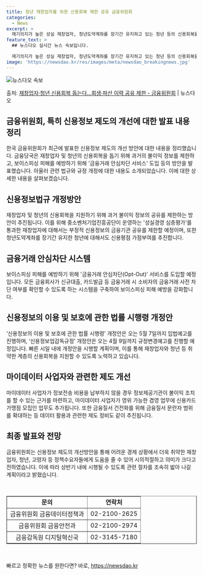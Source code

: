 ```yaml
---
title: 청년 재창업자를 위한 신용회복 제한 공유 금융위원회
categories:
  - News
excerpt: >
  재기의지가 높은 성실 재창업자, 청년도약계좌를 장기간 유지하고 있는 청년 등의 신용회복을 위해 과거 불이익 …
feature_text: >
  ## 뉴스다오 실시간 뉴스 속보입니다.

  재기의지가 높은 성실 재창업자, 청년도약계좌를 장기간 유지하고 있는 청년 등의 신용회복을 위해 과거 불이익 …
image: 'https://newsdao.kr/res/images/meta/newsdao_breakingnews.jpg'
---
```


![뉴스다오 속보](https://newsdao.kr/res/images/meta/newsdao_breakingnews.jpg)

<p>출처: <a href="https://newsdao.kr/3454" rel="dofollow">재창업자·청년 신용회복 돕는다…회생·파산 이력 공유 제한 - 금융위원회</a> | 뉴스다오</p>

<h2 data-ke-size="size26">금융위원회, 특히 신용정보 제도의 개선에 대한 발표 내용 정리</h2>
<p data-ke-size="size16">한국 금융위원회가 최근에 발표한 신용정보 제도의 개선 방안에 대한 내용을 정리했습니다. 금융당국은 재창업자 및 청년의 신용회복을 돕기 위해 과거의 불이익 정보를 제한하고, 보이스피싱 피해를 예방하기 위해 '금융거래 안심차단 서비스' 도입 등의 방안을 발표했습니다. 아울러 관련 법규와 규정 개정에 대한 내용도 소개되었습니다. 이에 대한 상세한 내용을 살펴보겠습니다.</p>

<h2 data-ke-size="size26">신용정보법규 개정방안</h2>
<p data-ke-size="size16">재창업자 및 청년의 신용회복을 지원하기 위해 과거 불이익 정보의 공유를 제한하는 방안이 추진됩니다. 이를 위해 중소벤처기업진흥공단이 운영하는 '성실경영 심층평가'를 통과한 재창업자에 대해서는 부정적 신용정보의 금융기관 공유를 제한할 예정이며, 또한 청년도약계좌를 장기간 유지한 청년에 대해서도 신용평점 가점부여를 추진합니다.</p>

<h2 data-ke-size="size26">금융거래 안심차단 시스템</h2>
<p data-ke-size="size16">보이스피싱 피해를 예방하기 위해 '금융거래 안심차단(Opt-Out)’ 서비스를 도입할 예정입니다. 모든 금융회사가 신규대출, 카드발급 등 금융거래 시 소비자의 금융거래 사전 차단 여부를 확인할 수 있도록 하는 시스템을 구축하여 보이스피싱 피해 예방을 강화합니다.</p>

<h2 data-ke-size="size26">신용정보의 이용 및 보호에 관한 법률 시행령 개정안</h2>
<p data-ke-size="size16">‘신용정보의 이용 및 보호에 관한 법률 시행령’ 개정안은 오는 5월 7일까지 입법예고를 진행하며, ‘신용정보업감독규정’ 개정안은 오는 4월 9일까지 규정변경예고를 진행할 예정입니다. 빠른 시일 내에 개정안을 시행할 계획이며, 이를 통해 재창업자와 청년 등 취약한 계층의 신용회복을 지원할 수 있도록 노력하고 있습니다.</p>

<h2 data-ke-size="size26">마이데이터 사업자와 관련한 제도 개선</h2>
<p data-ke-size="size16">마이데이터 사업자가 정보전송 비용을 납부하지 않을 경우 정보제공기관이 불이익 조치를 할 수 있는 근거를 마련하고, 마이데이터 사업자가 영위 가능한 겸영 업무에 신용카드가맹점 모집인 업무도 추가됩니다. 또한 금융질서 건전화를 위해 금융질서 문란자 범위를 확대하는 등 데이터 활용과 관련한 제도 정비도 같이 추진됩니다.</p>

<h2 data-ke-size="size26">최종 발표와 전망</h2>
<p data-ke-size="size16">금융위원회는 신용정보 제도의 개선방안을 통해 어려운 경제 상황에서 더욱 취약한 재창업자, 청년, 고령자 등 정책수요자들에게 도움을 줄 수 있어 시의적절하고 의미가 크다고 전하였습니다. 이에 따라 상반기 내에 시행될 수 있도록 관련 절차를 조속히 밟아 나갈 계획이라고 밝혔습니다.</p>
<p data-ke-size="size16">&nbsp;</p>
<table style="width: 100%;" border="1">
<tbody>
<tr>
<td style="text-align: center; height: 17px;"><b>문의</b></td>
<td style="text-align: center; height: 17px;"><b>연락처</b></td>
</tr>
<tr>
<td style="text-align: center; height: 17px;">금융위원회 금융데이터정책과</td>
<td style="text-align: center; height: 17px;">02-2100-2625</td>
</tr>
<tr>
<td style="text-align: center; height: 17px;">금융위원회 금융안전과</td>
<td style="text-align: center; height: 17px;">02-2100-2974</td>
</tr>
<tr>
<td style="text-align: center; height: 17px;">금융감독원 디지털혁신국</td>
<td style="text-align: center; height: 17px;">02-3145-7180</td>
</tr>
</tbody>
</table>
<p data-ke-size="size16">&nbsp;</p> 

빠르고 정확한 뉴스를 원한다면? 바로, <a href="https://newsdao.kr" rel="dofollow">https://newsdao.kr</a>


